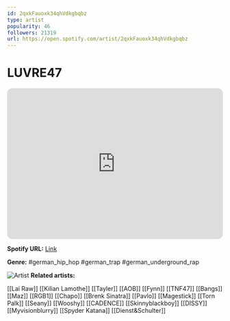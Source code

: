```yaml
---
id: 2qxkFauoxk34qhVdkgbqbz
type: artist
popularity: 46
followers: 21319
url: https://open.spotify.com/artist/2qxkFauoxk34qhVdkgbqbz
---
```

# LUVRE47

<iframe style="border-radius:12px" src="https://open.spotify.com/embed/artist/2qxkFauoxk34qhVdkgbqbz" width="100%" height="352" frameBorder="0" allowfullscreen="" allow="autoplay; clipboard-write; encrypted-media; fullscreen; picture-in-picture" loading="lazy"></iframe>

**Spotify URL:** [Link](https://open.spotify.com/artist/2qxkFauoxk34qhVdkgbqbz)

**Genre:**  #german_hip_hop #german_trap #german_underground_rap

![Artist](https://i.scdn.co/image/ab6761610000e5ebe2fef1014006afcf31a7dd2f)
**Related artists:**

[[Lai Raw]]
[[Kilian Lamothe]]
[[Tayler]]
[[AOB]]
[[Fynn]]
[[TNF47]]
[[Bangs]]
[[Maz]]
[[RGB1]]
[[Chapo]]
[[Brenk Sinatra]]
[[Pavlo]]
[[Magestick]]
[[Torn Palk]]
[[Seany]]
[[Wooshy]]
[[CADENCE]]
[[Skinnyblackboy]]
[[DISSY]]
[[Myvisionblurry]]
[[Spyder Katana]]
[[Dienst&Schulter]]
